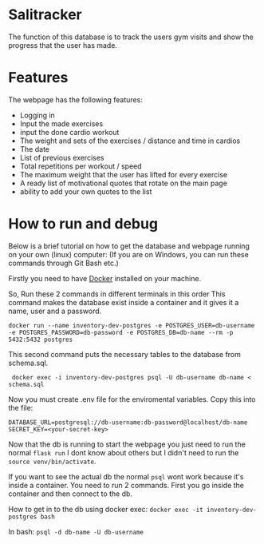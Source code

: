 
# Salitracker 
The function of this database is to track the users gym visits and show the progress that the user has made.

# Features
The webpage has the following features:
  - Logging in
  - Input the made exercises
  - input the done cardio workout
  - The weight and sets of the exercises / distance and time in cardios 
  - The date
  - List of previous exercises
  - Total repetitions per workout / speed
  - The maximum weight that the user has lifted for every exercise
  - A ready list of motivational quotes that rotate on the main page
  - ability to add your own quotes to the list



# How to run and debug
Below is a brief tutorial on how to get the database and webpage running on your own (linux) computer: (If you are on Windows, you can run these commands through Git Bash etc.)

Firstly you need to have [Docker](https://www.docker.com/) installed on your machine.


So, 
Run these 2 commands in different terminals in this order
This command makes the database exist inside a container and it gives it a name, user and a password.

    docker run --name inventory-dev-postgres -e POSTGRES_USER=db-username -e POSTGRES_PASSWORD=db-password -e POSTGRES_DB=db-name --rm -p 5432:5432 postgres

   This second command puts the necessary tables to the database from schema.sql.

     docker exec -i inventory-dev-postgres psql -U db-username db-name < schema.sql

Now you must create .env file for the enviromental variables.
Copy this into the file:

`DATABASE_URL=postgresql://db-username:db-password@localhost/db-name`  
`SECRET_KEY=<your-secret-key>`  



Now that the db is running to start the webpage you just need to run the normal `flask run` I dont know about others but I didn't need to run the `source venv/bin/activate`.


 If you want to see the actual db the normal `psql` wont work because it's inside a container. You need to run 2 commands. First you go inside the container and then connect to the db. 

How to get in to the db using docker exec: `docker exec -it inventory-dev-postgres bash`

In bash:    `psql -d db-name -U db-username`






